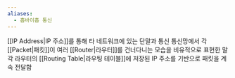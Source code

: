 ```yaml
---
aliases:
  - 홉바이홉 통신
---
```

[[IP Address|IP 주소]]를 통해 타 네트워크에 있는 단말과 통신
통신망에서 각 [[Packet|패킷]]이 여러 [[Router|라우터]]를 건너다니는 모습을 비유적으로 표현한 말
각 라우터의 [[Routing Table|라우팅 테이블]]에 저장된 IP 주소를 기반으로 패킷을 계속 전달함